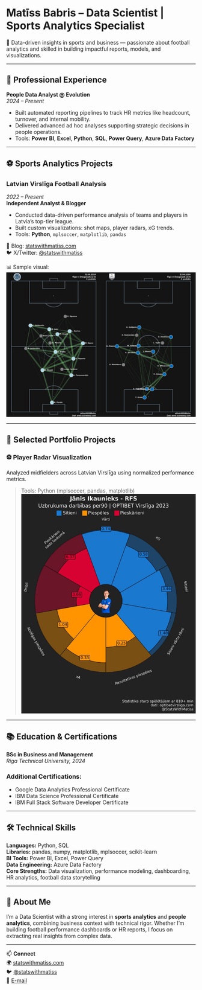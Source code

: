 # Matīss Babris – Data Scientist | Sports Analytics Specialist

🧠 Data-driven insights in sports and business — passionate about football analytics and skilled in building impactful reports, models, and visualizations.

---

## 💼 Professional Experience

**People Data Analyst @ Evolution**  
*2024 – Present*  
- Built automated reporting pipelines to track HR metrics like headcount, turnover, and internal mobility.
- Delivered advanced ad hoc analyses supporting strategic decisions in people operations.
- Tools: **Power BI**, **Excel**, **Python**, **SQL**, **Power Query**, **Azure Data Factory**

---

## ⚽️ Sports Analytics Projects

### Latvian Virslīga Football Analysis  
*2022 – Present*  
**Independent Analyst & Blogger**  
- Conducted data-driven performance analysis of teams and players in Latvia’s top-tier league.
- Built custom visualizations: shot maps, player radars, xG trends.
- Tools: **Python**, `mplsoccer`, `matplotlib`, `pandas`

📌 Blog: [statswithmatiss.com](https://statswithmatiss.com)  
🐦 X/Twitter: [@statswithmatiss](https://twitter.com/statswithmatiss)

📊 Sample visual:  
![Football Analytics](/assets/img/2puslaiks.jpg)

---

## 📂 Selected Portfolio Projects

### ⚽️ Player Radar Visualization  
Analyzed midfielders across Latvian Virslīga using normalized performance metrics.  
> Tools: Python (mplsoccer, pandas, matplotlib)  
![Player Radar](/assets/img/Janis_Ikaunieks-pizza.jpg)

---

## 📚 Education & Certifications

**BSc in Business and Management**  
*Riga Technical University, 2024*

### Additional Certifications:
- Google Data Analytics Professional Certificate  
- IBM Data Science Professional Certificate  
- IBM Full Stack Software Developer Certificate  

---

## 🛠 Technical Skills

**Languages:** Python, SQL  
**Libraries:** pandas, numpy, matplotlib, mplsoccer, scikit-learn  
**BI Tools:** Power BI, Excel, Power Query  
**Data Engineering:** Azure Data Factory  
**Core Strengths:** Data visualization, performance modeling, dashboarding, HR analytics, football data storytelling

---

## 📌 About Me

I’m a Data Scientist with a strong interest in **sports analytics** and **people analytics**, combining business context with technical rigor. Whether I’m building football performance dashboards or HR reports, I focus on extracting real insights from complex data.

---

📫 **Connect**  
🌍 [statswithmatiss.com](https://statswithmatiss.com)  
🐦 [@statswithmatiss](https://twitter.com/statswithmatiss)  
📧 [E-mail](mailto:matiss051293@gmail.com)
